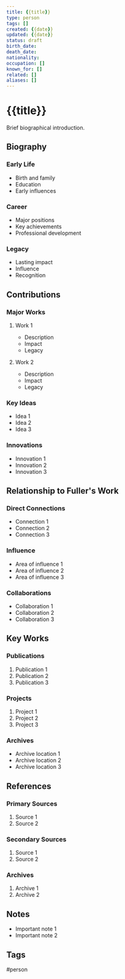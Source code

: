 ```yaml
---
title: {{title}}
type: person
tags: []
created: {{date}}
updated: {{date}}
status: draft
birth_date: 
death_date: 
nationality: 
occupation: []
known_for: []
related: []
aliases: []
---
```


# {{title}}

Brief biographical introduction.

## Biography

### Early Life
- Birth and family
- Education
- Early influences

### Career
- Major positions
- Key achievements
- Professional development

### Legacy
- Lasting impact
- Influence
- Recognition

## Contributions

### Major Works
1. Work 1
   - Description
   - Impact
   - Legacy

2. Work 2
   - Description
   - Impact
   - Legacy

### Key Ideas
- Idea 1
- Idea 2
- Idea 3

### Innovations
- Innovation 1
- Innovation 2
- Innovation 3

## Relationship to Fuller's Work

### Direct Connections
- Connection 1
- Connection 2
- Connection 3

### Influence
- Area of influence 1
- Area of influence 2
- Area of influence 3

### Collaborations
- Collaboration 1
- Collaboration 2
- Collaboration 3

## Key Works

### Publications
1. Publication 1
2. Publication 2
3. Publication 3

### Projects
1. Project 1
2. Project 2
3. Project 3

### Archives
- Archive location 1
- Archive location 2
- Archive location 3

## References

### Primary Sources
1. Source 1
2. Source 2

### Secondary Sources
1. Source 1
2. Source 2

### Archives
1. Archive 1
2. Archive 2

## Notes
- Important note 1
- Important note 2

## Tags
#person 